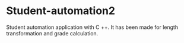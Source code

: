 # Student-automation2
 Student automation application with C ++. It has been made for length transformation and grade calculation.
